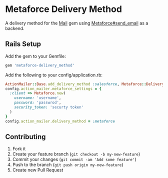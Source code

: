 # Metaforce Delivery Method

A delivery method for the [Mail](https://github.com/mikel/mail) gem using
[Metaforce#send\_email](https://github.com/ejholmes/metaforce) as a backend.

## Rails Setup

Add the gem to your Gemfile:

```ruby
gem 'metaforce-delivery_method'
```

Add the following to your config/application.rb:

```ruby
ActionMailer::Base.add_delivery_method :salesforce, Metaforce::DeliveryMethod
config.action_mailer.metaforce_settings = {
  :client => Metaforce.new(
    username: 'username',
    password: 'passwrod',
    security_token: 'securty token'
  )
}
config.action_mailer.delivery_method = :metaforce
```

## Contributing

1. Fork it
2. Create your feature branch (`git checkout -b my-new-feature`)
3. Commit your changes (`git commit -am 'Add some feature'`)
4. Push to the branch (`git push origin my-new-feature`)
5. Create new Pull Request
